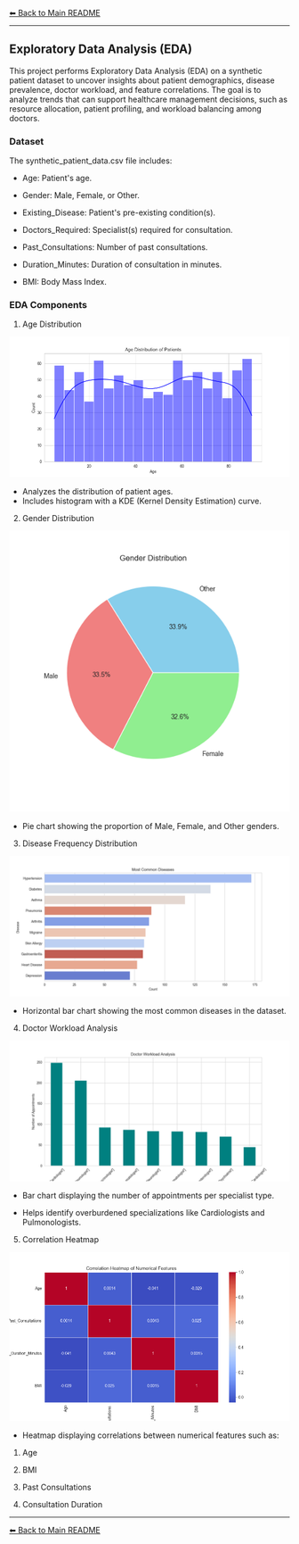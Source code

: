 [⬅ Back to Main README](../README.md)

--- 

## Exploratory Data Analysis (EDA)

This project performs Exploratory Data Analysis (EDA) on a synthetic patient dataset to uncover insights about patient demographics, disease prevalence, doctor workload, and feature correlations. The goal is to analyze trends that can support healthcare management decisions, such as resource allocation, patient profiling, and workload balancing among doctors.

### Dataset
The synthetic_patient_data.csv file includes:

- Age: Patient's age.

- Gender: Male, Female, or Other.

- Existing_Disease: Patient's pre-existing condition(s).

- Doctors_Required: Specialist(s) required for consultation.

- Past_Consultations: Number of past consultations.

- Duration_Minutes: Duration of consultation in minutes.

- BMI: Body Mass Index.

### EDA Components

1. Age Distribution

![Age Distribution](/output_images/eda/age_distribution.png)

- Analyzes the distribution of patient ages.
- Includes histogram with a KDE (Kernel Density Estimation) curve.

2. Gender Distribution

![Gender Distribution](/output_images/eda/gender_distribution.png)

- Pie chart showing the proportion of Male, Female, and Other genders.

3. Disease Frequency Distribution

![Disease Distribution](/output_images/eda/disease_distribution.png)

- Horizontal bar chart showing the most common diseases in the dataset.

4. Doctor Workload Analysis

![Doctor Workload](/output_images/eda/dr_workload.png)

- Bar chart displaying the number of appointments per specialist type.

- Helps identify overburdened specializations like Cardiologists and Pulmonologists.

5. Correlation Heatmap

![Correlation Heatmap](/output_images/eda/heatmap.png)

- Heatmap displaying correlations between numerical features such as:

1. Age

2. BMI

3. Past Consultations

4. Consultation Duration


---

[⬅ Back to Main README](../README.md)
